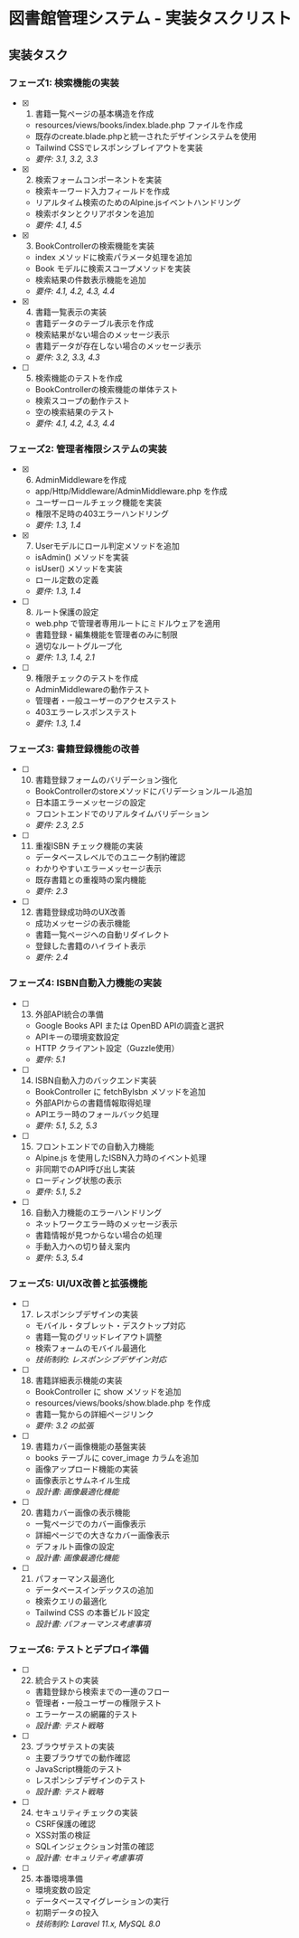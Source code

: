 # 図書館管理システム - 実装タスクリスト

## 実装タスク

### フェーズ1: 検索機能の実装

- [x] 1. 書籍一覧ページの基本構造を作成
  - resources/views/books/index.blade.php ファイルを作成
  - 既存のcreate.blade.phpと統一されたデザインシステムを使用
  - Tailwind CSSでレスポンシブレイアウトを実装
  - _要件: 3.1, 3.2, 3.3_

- [x] 2. 検索フォームコンポーネントを実装
  - 検索キーワード入力フィールドを作成
  - リアルタイム検索のためのAlpine.jsイベントハンドリング
  - 検索ボタンとクリアボタンを追加
  - _要件: 4.1, 4.5_

- [x] 3. BookControllerの検索機能を実装
  - index メソッドに検索パラメータ処理を追加
  - Book モデルに検索スコープメソッドを実装
  - 検索結果の件数表示機能を追加
  - _要件: 4.1, 4.2, 4.3, 4.4_

- [x] 4. 書籍一覧表示の実装
  - 書籍データのテーブル表示を作成
  - 検索結果がない場合のメッセージ表示
  - 書籍データが存在しない場合のメッセージ表示
  - _要件: 3.2, 3.3, 4.3_

- [ ] 5. 検索機能のテストを作成
  - BookControllerの検索機能の単体テスト
  - 検索スコープの動作テスト
  - 空の検索結果のテスト
  - _要件: 4.1, 4.2, 4.3, 4.4_

### フェーズ2: 管理者権限システムの実装

- [x] 6. AdminMiddlewareを作成
  - app/Http/Middleware/AdminMiddleware.php を作成
  - ユーザーロールチェック機能を実装
  - 権限不足時の403エラーハンドリング
  - _要件: 1.3, 1.4_

- [x] 7. Userモデルにロール判定メソッドを追加
  - isAdmin() メソッドを実装
  - isUser() メソッドを実装
  - ロール定数の定義
  - _要件: 1.3, 1.4_

- [ ] 8. ルート保護の設定
  - web.php で管理者専用ルートにミドルウェアを適用
  - 書籍登録・編集機能を管理者のみに制限
  - 適切なルートグループ化
  - _要件: 1.3, 1.4, 2.1_

- [ ] 9. 権限チェックのテストを作成
  - AdminMiddlewareの動作テスト
  - 管理者・一般ユーザーのアクセステスト
  - 403エラーレスポンステスト
  - _要件: 1.3, 1.4_

### フェーズ3: 書籍登録機能の改善

- [ ] 10. 書籍登録フォームのバリデーション強化
  - BookControllerのstoreメソッドにバリデーションルール追加
  - 日本語エラーメッセージの設定
  - フロントエンドでのリアルタイムバリデーション
  - _要件: 2.3, 2.5_

- [ ] 11. 重複ISBN チェック機能の実装
  - データベースレベルでのユニーク制約確認
  - わかりやすいエラーメッセージ表示
  - 既存書籍との重複時の案内機能
  - _要件: 2.3_

- [ ] 12. 書籍登録成功時のUX改善
  - 成功メッセージの表示機能
  - 書籍一覧ページへの自動リダイレクト
  - 登録した書籍のハイライト表示
  - _要件: 2.4_

### フェーズ4: ISBN自動入力機能の実装

- [ ] 13. 外部API統合の準備
  - Google Books API または OpenBD APIの調査と選択
  - APIキーの環境変数設定
  - HTTP クライアント設定（Guzzle使用）
  - _要件: 5.1_

- [ ] 14. ISBN自動入力のバックエンド実装
  - BookController に fetchByIsbn メソッドを追加
  - 外部APIからの書籍情報取得処理
  - APIエラー時のフォールバック処理
  - _要件: 5.1, 5.2, 5.3_

- [ ] 15. フロントエンドでの自動入力機能
  - Alpine.js を使用したISBN入力時のイベント処理
  - 非同期でのAPI呼び出し実装
  - ローディング状態の表示
  - _要件: 5.1, 5.2_

- [ ] 16. 自動入力機能のエラーハンドリング
  - ネットワークエラー時のメッセージ表示
  - 書籍情報が見つからない場合の処理
  - 手動入力への切り替え案内
  - _要件: 5.3, 5.4_

### フェーズ5: UI/UX改善と拡張機能

- [ ] 17. レスポンシブデザインの実装
  - モバイル・タブレット・デスクトップ対応
  - 書籍一覧のグリッドレイアウト調整
  - 検索フォームのモバイル最適化
  - _技術制約: レスポンシブデザイン対応_

- [ ] 18. 書籍詳細表示機能の実装
  - BookController に show メソッドを追加
  - resources/views/books/show.blade.php を作成
  - 書籍一覧からの詳細ページリンク
  - _要件: 3.2 の拡張_

- [ ] 19. 書籍カバー画像機能の基盤実装
  - books テーブルに cover_image カラムを追加
  - 画像アップロード機能の実装
  - 画像表示とサムネイル生成
  - _設計書: 画像最適化機能_

- [ ] 20. 書籍カバー画像の表示機能
  - 一覧ページでのカバー画像表示
  - 詳細ページでの大きなカバー画像表示
  - デフォルト画像の設定
  - _設計書: 画像最適化機能_

- [ ] 21. パフォーマンス最適化
  - データベースインデックスの追加
  - 検索クエリの最適化
  - Tailwind CSS の本番ビルド設定
  - _設計書: パフォーマンス考慮事項_

### フェーズ6: テストとデプロイ準備

- [ ] 22. 統合テストの実装
  - 書籍登録から検索までの一連のフロー
  - 管理者・一般ユーザーの権限テスト
  - エラーケースの網羅的テスト
  - _設計書: テスト戦略_

- [ ] 23. ブラウザテストの実装
  - 主要ブラウザでの動作確認
  - JavaScript機能のテスト
  - レスポンシブデザインのテスト
  - _設計書: テスト戦略_

- [ ] 24. セキュリティチェックの実装
  - CSRF保護の確認
  - XSS対策の検証
  - SQLインジェクション対策の確認
  - _設計書: セキュリティ考慮事項_

- [ ] 25. 本番環境準備
  - 環境変数の設定
  - データベースマイグレーションの実行
  - 初期データの投入
  - _技術制約: Laravel 11.x, MySQL 8.0_